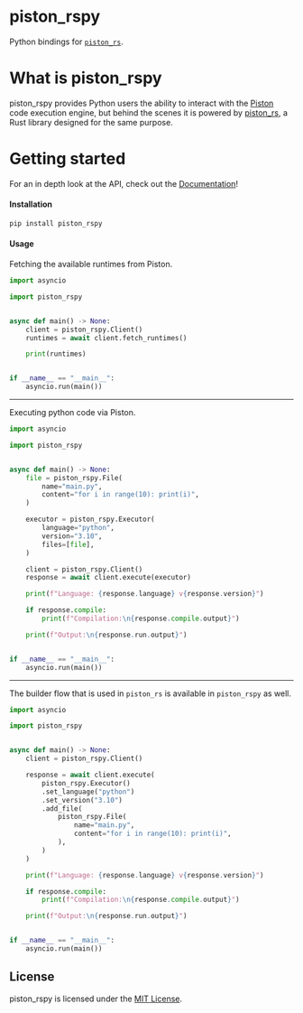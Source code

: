 # piston_rspy

Python bindings for [`piston_rs`](https://github.com/Jonxslays/piston_rs).

# What is piston_rspy

piston_rspy provides Python users the ability to interact with the
[Piston](https://github.com/engineer-man/piston) code execution engine,
but behind the scenes it is powered by [piston_rs](https://github.com/Jonxslays/piston_rs),
a Rust library designed for the same purpose.

# Getting started

For an in depth look at the API, check out the [Documentation](https://jonxslays.github.io/piston_rspy/piston_rspy/)!

#### Installation

```bash
pip install piston_rspy
```

#### Usage

Fetching the available runtimes from Piston.
```py
import asyncio

import piston_rspy


async def main() -> None:
    client = piston_rspy.Client()
    runtimes = await client.fetch_runtimes()

    print(runtimes)


if __name__ == "__main__":
    asyncio.run(main())
```

---

Executing python code via Piston.
```py
import asyncio

import piston_rspy


async def main() -> None:
    file = piston_rspy.File(
        name="main.py",
        content="for i in range(10): print(i)",
    )

    executor = piston_rspy.Executor(
        language="python",
        version="3.10",
        files=[file],
    )

    client = piston_rspy.Client()
    response = await client.execute(executor)

    print(f"Language: {response.language} v{response.version}")

    if response.compile:
        print(f"Compilation:\n{response.compile.output}")

    print(f"Output:\n{response.run.output}")


if __name__ == "__main__":
    asyncio.run(main())
```

---

The builder flow that is used in `piston_rs` is available in
`piston_rspy` as well.
```py
import asyncio

import piston_rspy


async def main() -> None:
    client = piston_rspy.Client()

    response = await client.execute(
        piston_rspy.Executor()
        .set_language("python")
        .set_version("3.10")
        .add_file(
            piston_rspy.File(
                name="main.py",
                content="for i in range(10): print(i)",
            ),
        )
    )

    print(f"Language: {response.language} v{response.version}")

    if response.compile:
        print(f"Compilation:\n{response.compile.output}")

    print(f"Output:\n{response.run.output}")


if __name__ == "__main__":
    asyncio.run(main())
```

## License

piston_rspy is licensed under the [MIT License](https://github.com/Jonxslays/piston_rspy/blob/master/LICENSE).
